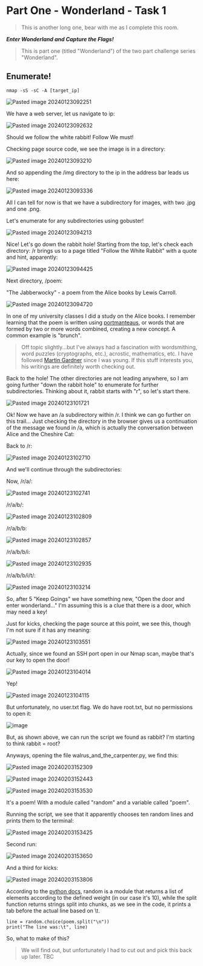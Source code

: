 # Part One - Wonderland - Task 1

> This is another long one, bear with me as I complete this room.

***Enter Wonderland and Capture the Flags!***

> This is part one (titled "Wonderland") of the two part challenge series "Wonderland".


## Enumerate!

`nmap -sS -sC -A [target_ip]`

![Pasted image 20240123092251](https://github.com/ne1atonin/TryHackMe-WriteUps/assets/135453212/a0e85cea-8b75-41f4-8cef-7ed3a797cb28)

We have a web server, let us navigate to ip:

![Pasted image 20240123092632](https://github.com/ne1atonin/TryHackMe-WriteUps/assets/135453212/fc68c5a8-0073-43f9-8baa-961ac74d1949)

Should we follow the white rabbit! Follow We must!

Checking page source code, we see the image is in a directory:

![Pasted image 20240123093210](https://github.com/ne1atonin/TryHackMe-WriteUps/assets/135453212/6defc8ef-c1bd-41e0-9da8-e6f7735025ab)

And so appending the /img directory to the ip in the address bar leads us here:

![Pasted image 20240123093336](https://github.com/ne1atonin/TryHackMe-WriteUps/assets/135453212/d2582526-2b1d-441b-af94-3063aa808041)

All I can tell for now is that we have a subdirectory for images, with two .jpg and one .png.

Let's enumerate for any subdirectories using gobuster!

![Pasted image 20240123094213](https://github.com/ne1atonin/TryHackMe-WriteUps/assets/135453212/532a4eef-f94d-4fc5-94c8-f9509777bacb)

Nice! Let's go down the rabbit hole! Starting from the top, let's check each directory:
/r brings us to a page titled "Follow the White Rabbit" with a quote and hint, apparently:

![Pasted image 20240123094425](https://github.com/ne1atonin/TryHackMe-WriteUps/assets/135453212/7ca50cc8-2338-4dc8-9660-6e69e2c6c433)

Next directory, /poem:

"The Jabberwocky" - a poem from the Alice books by Lewis Carroll.

![Pasted image 20240123094720](https://github.com/ne1atonin/TryHackMe-WriteUps/assets/135453212/b1f875f1-448c-4fbf-b6aa-96b29e158e07)

In one of my university classes I did a study on the Alice books. I remember learning that the poem is written using [portmanteaus](https://literarydevices.net/portmanteau/), or words that are formed by two or more words combined, creating a new concept. A common example is "brunch".

> Off topic slightly...but I've always had a fascination with wordsmithing, word puzzles (cryptographs, etc.), acrostic, mathematics, etc. I have followed [Martin Gardner](https://martin-gardner.org) since I was young.  If this stuff interests you, his writings are definitely worth checking out.

Back to the hole! The other directories are not leading anywhere, so I am going further "down the rabbit hole" to enumerate for further subdirectories. Thinking about it, rabbit starts with "r", so let's start there.

![Pasted image 20240123101721](https://github.com/ne1atonin/TryHackMe-WriteUps/assets/135453212/7594137e-f452-4664-827b-f5a155d34649)

Ok! Now we have an /a subdirectory within /r. I think we can go further on this trail...
Just checking the directory in the browser gives us a continuation of the message we found in /a, which is actually the conversation between Alice and the Cheshire Cat:

Back to /r:

![Pasted image 20240123102710](https://github.com/ne1atonin/TryHackMe-WriteUps/assets/135453212/87f8698b-69fe-4762-abe3-ffa9dc289c8d)

And we'll continue through the subdirectories:

Now, /r/a/:

![Pasted image 20240123102741](https://github.com/ne1atonin/TryHackMe-WriteUps/assets/135453212/35cf8bb6-796d-4c9b-afe2-6c86edfdc39f)

/r/a/b/:

![Pasted image 20240123102809](https://github.com/ne1atonin/TryHackMe-WriteUps/assets/135453212/2033dd25-b732-4c7d-b17c-3750c0368645)

/r/a/b/b:

![Pasted image 20240123102857](https://github.com/ne1atonin/TryHackMe-WriteUps/assets/135453212/1fd1f1b7-6ccf-4d4e-86ad-0c03359e3061)

/r/a/b/b/i:

![Pasted image 20240123102935](https://github.com/ne1atonin/TryHackMe-WriteUps/assets/135453212/1ba6006a-27c5-42ed-915f-3025f48e8397)

/r/a/b/b/i/t/:

![Pasted image 20240123103214](https://github.com/ne1atonin/TryHackMe-WriteUps/assets/135453212/83b073ee-7114-4b48-a938-da80ba01bf40)

So, after 5 "Keep Goings" we have something new, "Open the door and enter wonderland..." I'm assuming this is a clue that there is a door, which may need a key!

Just for kicks, checking the page source at this point, we see this, though I'm not sure if it has any meaning:

![Pasted image 20240123103551](https://github.com/ne1atonin/TryHackMe-WriteUps/assets/135453212/c5bdd774-62ed-47ee-a229-f084ed85b8aa)

Actually, since we found an SSH port open in our Nmap scan, maybe that's our key to open the door!

![Pasted image 20240123104014](https://github.com/ne1atonin/TryHackMe-WriteUps/assets/135453212/f35630aa-6950-478b-9735-22becc6897b7)

Yep!

![Pasted image 20240123104115](https://github.com/ne1atonin/TryHackMe-WriteUps/assets/135453212/a2298072-d387-40f8-8eeb-19a9a4adee40)

But unfortunately, no user.txt flag. We do have root.txt, but no permissions to open it:

![image](https://github.com/ne1atonin/TryHackMe-WriteUps/assets/135453212/ce24d7d7-7cce-4c47-9ec8-cf51bacce6ef)

But, as shown above, we can run the script we found as rabbit? I'm starting to think rabbit = root?

Anyways, opening the file walrus_and_the_carpenter.py, we find this:

![Pasted image 20240203152309](https://github.com/ne1atonin/TryHackMe-WriteUps/assets/135453212/42e3d88b-a83b-4fba-994b-f7c97b918e24)

![Pasted image 20240203152443](https://github.com/ne1atonin/TryHackMe-WriteUps/assets/135453212/3b264b4a-86cf-41bb-be5b-a9fd3409d8a6)

![Pasted image 20240203153530](https://github.com/ne1atonin/TryHackMe-WriteUps/assets/135453212/3efdbbd2-7354-4554-a0b2-f8d2661799d1)

It's a poem! With a module called "random" and a variable called "poem".

Running the script, we see that it apparently chooses ten random lines and prints them to the terminal:

![Pasted image 20240203153425](https://github.com/ne1atonin/TryHackMe-WriteUps/assets/135453212/c3e9cca4-dd9a-4353-8dc9-898d3e20b804)

Second run:

![Pasted image 20240203153650](https://github.com/ne1atonin/TryHackMe-WriteUps/assets/135453212/19da4d6e-98dd-4204-b2f3-594d2db7fb71)

And a third for kicks:

![Pasted image 20240203153806](https://github.com/ne1atonin/TryHackMe-WriteUps/assets/135453212/da5d389f-26a4-47f2-bee3-e8964cd91a28)

According to the [python docs](https://docs.python.org/3/library/random.html#functions-for-sequences), random is a module that returns a list of elements according to the defined weight (in our case it's 10), while the split function returns strings split into chunks, as we see in the  code, it prints a tab before the actual line based on \t.

```
line = random.choice(poem.split("\n"))
print("The line was:\t", line)

```

So, what to make of this?

> We will find out, but unfortunately I had to cut out and pick this back up later. TBC


